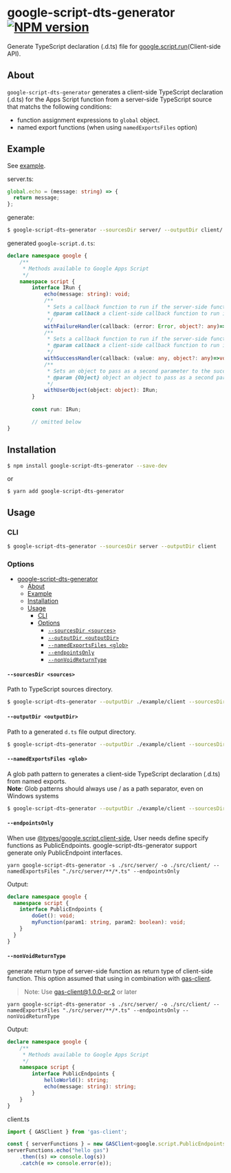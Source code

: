 # google-script-dts-generator [![NPM version][npm-image]][npm-url]

Generate TypeScript declaration (.d.ts) file for [google.script.run](https://developers.google.com/apps-script/guides/html/reference/run)(Client-side API).

## About

`google-script-dts-generator` generates a client-side TypeScript declaration (.d.ts) for the Apps Script function from a server-side TypeScript source that matchs the following conditions:

* function assignment expressions to `global` object. 
* named export functions (when using `namedExportsFiles` option)

## Example

See [example](./example).

server.ts:
```ts
global.echo = (message: string) => {
  return message;
};
```

generate:

```sh
$ google-script-dts-generator --sourcesDir server/ --outputDir client/
```

generated `google-script.d.ts`:
```ts
declare namespace google {
    /**
     * Methods available to Google Apps Script
     */
    namespace script {
        interface IRun {
            echo(message: string): void;
            /**
             * Sets a callback function to run if the server-side function throws an exception. Without a failure handler, failures are logged to the JavaScript console. To override this, call withFailureHandler(null) or supply a failure handler that does nothing.
             * @param callback a client-side callback function to run if the server-side function throws an exception; the Error object is passed to the function as the first argument, and the user object (if any) is passed as a second argument
             */
            withFailureHandler(callback: (error: Error, object?: any)=>void): IRun;
            /**
             * Sets a callback function to run if the server-side function returns successfully.
             * @param callback a client-side callback function to run if the server-side function returns successfully; the server's return value is passed to the function as the first argument, and the user object (if any) is passed as a second argument
             */
            withSuccessHandler(callback: (value: any, object?: any)=>void): IRun;
            /**
             * Sets an object to pass as a second parameter to the success and failure handlers.
             * @param {Object} object an object to pass as a second parameter to the success and failure handlers; because user objects are not sent to the server, they are not subject to the restrictions on parameters and return values for server calls. User objects cannot, however, be objects constructed with the new operator
             */
            withUserObject(object: object): IRun;
        }
        
        const run: IRun;

        // omitted below
}
```

## Installation

```sh
$ npm install google-script-dts-generator --save-dev
```

or 

```
$ yarn add google-script-dts-generator
```

## Usage

### CLI

```sh
$ google-script-dts-generator --sourcesDir server --outputDir client
```

### Options

- [google-script-dts-generator ](#google-script-dts-generator-)
  - [About](#about)
  - [Example](#example)
  - [Installation](#installation)
  - [Usage](#usage)
    - [CLI](#cli)
    - [Options](#options)
      - [`--sourcesDir <sources>`](#--sourcesdir-sources)
      - [`--outputDir <outputDir>`](#--outputdir-outputdir)
      - [`--namedExportsFiles <glob>`](#--namedexportsfiles-glob)
      - [`--endpointsOnly`](#--endpointsonly)
      - [`--nonVoidReturnType`](#--nonvoidreturntype)

#### `--sourcesDir <sources>`

Path to TypeScript sources directory.

```sh
$ google-script-dts-generator --outputDir ./example/client --sourcesDir ./example/server
```

#### `--outputDir <outputDir>`

Path to a generated `d.ts` file output directory.

```sh
$ google-script-dts-generator --outputDir ./example/client --sourcesDir ./example/server
```

#### `--namedExportsFiles <glob>`

A glob path pattern to generates a client-side TypeScript declaration (.d.ts) from named exports.  
**Note**: Glob patterns should always use / as a path separator, even on Windows systems

```sh
$ google-script-dts-generator --outputDir ./example/client --sourcesDir ./example/server --namedExportsFiles './example/server/**/*.ts'
```

#### `--endpointsOnly`

When use [@types/google.script.client-side](https://www.npmjs.com/package/@types/google.script.client-side), User needs define specify functions as PublicEndpoints.
google-script-dts-generator support generate only PublicEndpoint interfaces.

```
yarn google-script-dts-generator -s ./src/server/ -o ./src/client/ --namedExportsFiles "./src/server/**/*.ts" --endpointsOnly
```

Output:
```ts
declare namespace google {
  namespace script {
    interface PublicEndpoints {
        doGet(): void;
        myFunction(param1: string, param2: boolean): void;
    }
  }
}
```

#### `--nonVoidReturnType`

generate return type of server-side function as return type of client-side function.
This option assumed that using in combination with [gas-client](https://www.npmjs.com/package/gas-client).

> Note: Use gas-client@1.0.0-pr.2 or later

```
yarn google-script-dts-generator -s ./src/server/ -o ./src/client/ --namedExportsFiles "./src/server/**/*.ts" --endpointsOnly --nonVoidReturnType
```

Output:
```ts
declare namespace google {
    /**
     * Methods available to Google Apps Script
     */
    namespace script {
        interface PublicEndpoints {
            helloWorld(): string;
            echo(message: string): string;
        }
    }
}
```

client.ts
```ts
import { GASClient } from 'gas-client';

const { serverFunctions } = new GASClient<google.script.PublicEndpoints>();
serverFunctions.echo("hello gas")
    .then((s) => console.log(s))
    .catch(e => console.error(e));
```

[npm-image]: https://badge.fury.io/js/google-script-dts-generator.svg
[npm-url]: https://npmjs.org/package/google-script-dts-generator